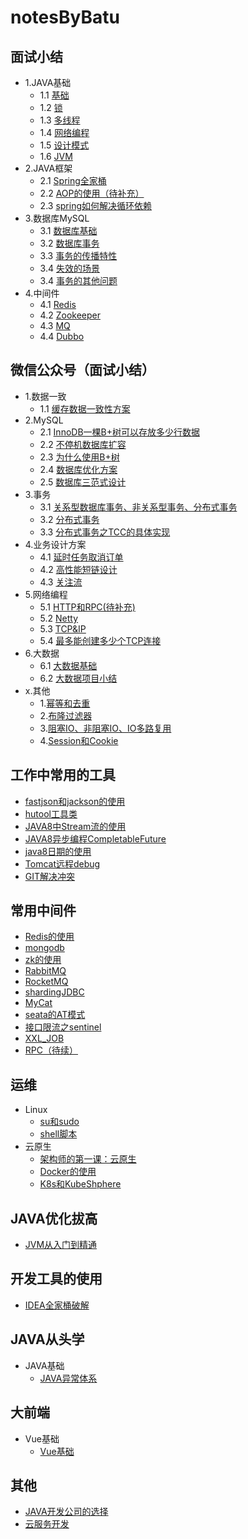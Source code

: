 # notesByBatu

## 面试小结
- 1.JAVA基础
    - 1.1 [基础](./面试小结/JAVA基础/JAVA基础之0.基础.md)
    - 1.2 [锁](./面试小结/JAVA基础/JAVA基础之1.锁.md)
    - 1.3 [多线程](./面试小结/JAVA基础/JAVA基础之2.多线程.md)
    - 1.4 [网络编程](./面试小结/JAVA基础/JAVA基础之3.网络编程.md)
    - 1.5 [设计模式](./面试小结/JAVA基础/JAVA基础之4.设计模式.md)
    - 1.6 [JVM](./面试小结/JAVA基础/JAVA基础之5.JVM.md)
- 2.JAVA框架
    - 2.1 [Spring全家桶](./面试小结/JAVA框架/Spring之0.Spring全家桶.md)
    - 2.2 [AOP的使用（待补充）](./微信公众号/202110-12/AOP.md)
    - 2.3 [spring如何解决循环依赖](./面试小结/JAVA框架/Spring之1.Spring如何解决循环依赖.md)
- 3.数据库MySQL
    - 3.1 [数据库基础](./面试小结/数据库/MySQL之0.数据库基础.md)
    - 3.2 [数据库事务](./面试小结/数据库/MySQL之1.数据库事务.md)
    - 3.3 [事务的传播特性](./面试小结/数据库/MySQL之2.事务的传播特性.md)
    - 3.4 [失效的场景](./面试小结/数据库/MySQL之3.失效的场景.md)
    - 3.4 [事务的其他问题](./面试小结/数据库/MySQL之4.事务的其他问题.md)
- 4.中间件
    - 4.1 [Redis](./面试小结/中间件/中间件之0.Redis.md)
    - 4.2 [Zookeeper](./面试小结/中间件/中间件之1.Zookeeper.md)
    - 4.3 [MQ](./面试小结/中间件/中间件之2.MQ.md)
    - 4.4 [Dubbo](./面试小结/中间件/中间件之3.Dubbo.md)


## 微信公众号（面试小结）
- 1.数据一致
    - 1.1 [缓存数据一致性方案](./微信公众号/202110-12/数据一致-缓存数据一致性方案.md)
- 2.MySQL
    - 2.1 [InnoDB一棵B+树可以存放多少行数据](./微信公众号/202110-12/MySQL-InnoDB一棵B+树可以存放多少行数据.md)
    - 2.2 [不停机数据库扩容](./微信公众号/202110-12/MySQL-不停机数据库扩容.md)
    - 2.3 [为什么使用B+树](./微信公众号/202110-12/MySQL-为什么使用B+树.MD)
    - 2.4 [数据库优化方案](./微信公众号/202110-12/MySQL-数据库优化方案.md)
    - 2.5 [数据库三范式设计](./微信公众号/202110-12/MySQL-数据库三范式设计.md)
- 3.事务
    - 3.1 [关系型数据库事务、非关系型事务、分布式事务](./微信公众号/202110-12/事务-关系型数据库事务、非关系型事务、分布式事务.md)
    - 3.2 [分布式事务](./微信公众号/202110-12/事务-分布式事务.md)
    - 3.3 [分布式事务之TCC的具体实现](./微信公众号/202110-12/事务-分布式事务之TCC的具体实现.md)
- 4.业务设计方案
    - 4.1 [延时任务取消订单](./微信公众号/202110-12/延时任务取消订单.md)
    - 4.2 [高性能短链设计](./微信公众号/202110-12/高性能短链设计.md)
    - 4.3 [关注流](./微信公众号/202110-12/关注流.md)
- 5.网络编程
    - 5.1 [HTTP和RPC(待补充)](./微信公众号/202110-12/网络编程-HTTP和RPC(待补充).md)
    - 5.2 [Netty](./微信公众号/202110-12/网络编程-Netty.MD)
    - 5.3 [TCP&IP](./微信公众号/202110-12/网络编程-TCP&IP.MD)
    - 5.4 [最多能创建多少个TCP连接](./微信公众号/202110-12/网络编程-最多能创建多少个TCP连接.MD)
- 6.大数据
    - 6.1 [大数据基础](./微信公众号/202110-12/大数据-大数据基础.md)
    - 6.2 [大数据项目小结](./微信公众号/202110-12/大数据-大数据项目小结.md)
- x.其他
    - 1.[幂等和去重](./微信公众号/202107-09/幂等和去重.md)
    - 2.[布隆过滤器](./微信公众号/202107-09/布隆过滤器.md)
    - 3.[阻塞IO、非阻塞IO、IO多路复用](./微信公众号/202110-12/阻塞IO、非阻塞IO、IO多路复用.md)
    - 4.[Session和Cookie](./微信公众号/202110-12/Session和Cookie.MD)


## 工作中常用的工具
- [fastjson和jackson的使用](./微信公众号/202107-09/fastjson和jackson的使用.md)
- [hutool工具类](./微信公众号/202107-09/hutool工具类.md)
- [JAVA8中Stream流的使用](./bilibili/尚硅谷/JAVA8李贺飞/JAVA8新特性/JAVA8中Stream流的使用.md)
- [JAVA8异步编程CompletableFuture](./微信公众号/202107-09/completableFuture.md)
- [java8日期的使用](./微信公众号/202107-09/时间.md)
- [Tomcat远程debug](./微信公众号/202110-12/工具-Tomcat远程debug.md)
- [GIT解决冲突](./微信公众号/202110-12/工具-GIT解决冲突.MD)



## 常用中间件
- [Redis的使用](./微信公众号/202107-09/redis的使用.md)
- [mongodb](./微信公众号/202110-12/中间件-mongodb.md)
- [zk的使用](./微信公众号/202107-09/zk的使用.md)
- [RabbitMQ](./微信公众号/202110-12/中间件-RabbitMQ.MD)
- [RocketMQ](./微信公众号/202110-12/中间件-RocketMQ.MD)
- [shardingJDBC](./微信公众号/202110-12/中间件-shardingJDBC.MD)
- [MyCat](./微信公众号/202110-12/中间件-MyCat.MD)
- [seata的AT模式](./微信公众号/202110-12/中间件-seata的AT模式.md)
- [接口限流之sentinel](./微信公众号/202110-12/中间件-接口限流之sentinel.MD)
- [XXL_JOB](./微信公众号/202110-12/中间件-XXL_JOB.md)
- [RPC（待续）](./微信公众号/202107-09/RPC/RPC.md)



## 运维
- Linux
  - [su和sudo](./微信公众号/202107-09/su和sudo.md)
  - [shell脚本](./微信公众号/202110-12/运维-shell脚本.MD)
- 云原生
  - [架构师的第一课：云原生](./微信公众号/202110-12/架构师的第一课：云原生.md)
  - [Docker的使用](./微信公众号/202110-12/Docker的使用.md)
  - [K8s和KubeShphere](./微信公众号/202110-12/K8s和KubeShphere.md)



## JAVA优化拔高
- [JVM从入门到精通](./bilibili/尚硅谷/JVM宋红康)



## 开发工具的使用
- [IDEA全家桶破解](https://www.bilibili.com/video/BV1zb4y1U7Fv?p=2)



## JAVA从头学
- JAVA基础
    - [JAVA异常体系](./JAVA从头学/01_JAVA基础/java异常.md)


## 大前端
- Vue基础
    - [Vue基础](./大前端/Vue/vue.md)



## 其他
- [JAVA开发公司的选择](./其他/开发公司性质.md)
- [云服务开发](./微信公众号/202110-12/云服务开发.md)





